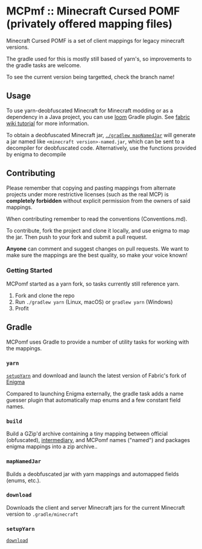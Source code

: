 # MCPmf :: Minecraft Cursed POMF (privately offered mapping files)

Minecraft Cursed POMF is a set of client mappings for legacy minecraft versions.

The gradle used for this is mostly still based of yarn's, so improvements to the gradle tasks are welcome.

To see the current version being targetted, check the branch name!

## Usage
To use yarn-deobfuscated Minecraft for Minecraft modding or as a dependency in a Java project, you can use [loom](https://github.com/fabricmc/fabric-loom) Gradle plugin. See [fabric wiki tutorial](https://fabricmc.net/wiki/tutorial:setup) for more information.

To obtain a deobfuscated Minecraft jar, [`./gradlew mapNamedJar`](#mapNamedJar) will generate a jar named like `<minecraft version>-named.jar`, which can be sent to a decompiler for deobfuscated code.
Alternatively, use the functions provided by enigma to decompile

## Contributing

Please remember that copying and pasting mappings from alternate projects under more restrictive licenses (such as the real MCP) is **completely forbidden** without explicit permission from the 
owners of said mappings.

When contributing remember to read the conventions (Conventions.md).

To contribute, fork the project and clone it locally, and use enigma to map the jar. Then push to your fork and submit a pull request.

**Anyone** can comment and suggest changes on pull requests. We want to make sure the mappings are the best quality, so make your voice known!
### Getting Started

MCPomf started as a yarn fork, so tasks currently still reference yarn.

1. Fork and clone the repo
2. Run `./gradlew yarn` (Linux, macOS) or `gradlew yarn` (Windows)
3. Profit

## Gradle
MCPomf uses Gradle to provide a number of utility tasks for working with the mappings.

### `yarn`
[`setupYarn`](#setupYarn) and download and launch the latest version of Fabric's fork of [Enigma](https://github.com/FabricMC/Enigma)

Compared to launching Enigma externally, the gradle task adds a name guesser plugin that automatically map enums and a few constant field names.

### `build`
Build a GZip'd archive containing a tiny mapping between official (obfuscated), [intermediary](https://github.com/FabricMC/intermediary), and MCPomf names ("named") and packages enigma mappings into a zip archive..

### `mapNamedJar`
Builds a deobfuscated jar with yarn mappings and automapped fields (enums, etc.).

### `download`
Downloads the client and server Minecraft jars for the current Minecraft version to `.gradle/minecraft`

### `setupYarn`
[`download`](#download)
